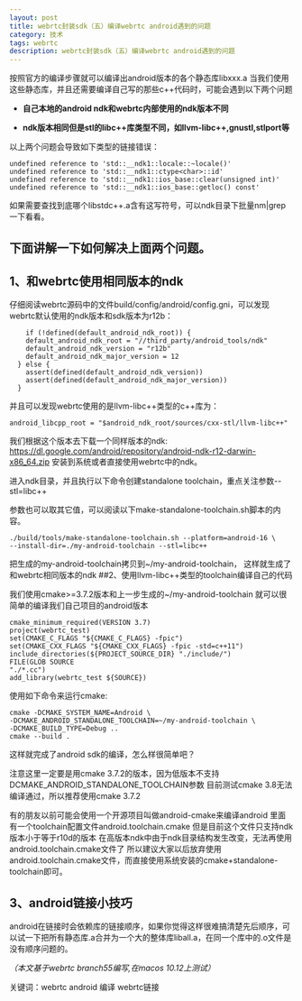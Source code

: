 ```yaml
---
layout: post
title: webrtc封装sdk（五）编译webrtc android遇到的问题
category: 技术
tags: webrtc
description: webrtc封装sdk（五）编译webrtc android遇到的问题
---
```


按照官方的编译步骤就可以编译出android版本的各个静态库libxxx.a
当我们使用这些静态库，并且还需要编译自己写的那些c++代码时，可能会遇到以下两个问题

 - **自己本地的android ndk和webrtc内部使用的ndk版本不同**

 - **ndk版本相同但是stl的libc++库类型不同，如llvm-libc++,gnustl,stlport等**

以上两个问题会导致如下类型的链接错误：

    undefined reference to 'std::__ndk1::locale::~locale()'
    undefined reference to 'std::__ndk1::ctype<char>::id'
    undefined reference to 'std::__ndk1::ios_base::clear(unsigned int)'
    undefined reference to 'std::__ndk1::ios_base::getloc() const'
如果需要查找到底哪个libstdc++.a含有这写符号，可以ndk目录下批量nm|grep一下看看。

## 下面讲解一下如何解决上面两个问题。

## 1、和webrtc使用相同版本的ndk
   仔细阅读webrtc源码中的文件build/config/android/config.gni，可以发现webrtc默认使用的ndk版本和sdk版本为r12b：
    
        if (!defined(default_android_ndk_root)) {
        default_android_ndk_root = "//third_party/android_tools/ndk"
        default_android_ndk_version = "r12b"
        default_android_ndk_major_version = 12
      } else {
        assert(defined(default_android_ndk_version))
        assert(defined(default_android_ndk_major_version))
      }
      
  并且可以发现webrtc使用的是llvm-libc++类型的c++库为：
   
    android_libcpp_root = "$android_ndk_root/sources/cxx-stl/llvm-libc++"
     
我们根据这个版本去下载一个同样版本的ndk:  https://dl.google.com/android/repository/android-ndk-r12-darwin-x86_64.zip
安装到系统或者直接使用webrtc中的ndk。

进入ndk目录，并且执行以下命令创建standalone toolchain，重点关注参数--stl=libc++

参数也可以取其它值，可以阅读以下make-standalone-toolchain.sh脚本的内容。
    
    ./build/tools/make-standalone-toolchain.sh --platform=android-16 \
    --install-dir=./my-android-toolchain --stl=libc++
     
     
把生成的my-android-toolchain拷贝到~/my-android-toolchain，
这样就生成了和webrtc相同版本的ndk
##2、使用llvm-libc++类型的toolchain编译自己的代码

 我们使用cmake>=3.7.2版本和上一步生成的~/my-android-toolchain
 就可以很简单的编译我们自己项目的android版本

    cmake_minimum_required(VERSION 3.7)
    project(webrtc_test)
    set(CMAKE_C_FLAGS "${CMAKE_C_FLAGS} -fpic")
    set(CMAKE_CXX_FLAGS "${CMAKE_CXX_FLAGS} -fpic -std=c++11")
    include_directories(${PROJECT_SOURCE_DIR} "./include/")
    FILE(GLOB SOURCE
    "./*.cc")
    add_library(webrtc_test ${SOURCE})
    
使用如下命令来运行cmake:

    cmake -DCMAKE_SYSTEM_NAME=Android \
    -DCMAKE_ANDROID_STANDALONE_TOOLCHAIN=~/my-android-toolchain \
    -DCMAKE_BUILD_TYPE=Debug .. 
    cmake --build .
这样就完成了android sdk的编译，怎么样很简单吧？

注意这里一定要是用cmake 3.7.2的版本，因为低版本不支持DCMAKE_ANDROID_STANDALONE_TOOLCHAIN参数
目前测试cmake 3.8无法编译通过，所以推荐使用cmake 3.7.2

有的朋友以前可能会使用一个开源项目叫做android-cmake来编译android
里面有一个toolchain配置文件android.toolchain.cmake
但是目前这个文件只支持ndk版本小于等于r10d的版本
在高版本ndk中由于ndk目录结构发生改变，无法再使用android.toolchain.cmake文件了
所以建议大家以后放弃使用android.toolchain.cmake文件，而直接使用系统安装的cmake+standalone-toolchain即可。

## 3、android链接小技巧
android在链接时会依赖库的链接顺序，如果你觉得这样很难搞清楚先后顺序，可以试一下把所有静态库.a合并为一个大的整体库liball.a，在同一个库中的.o文件是没有顺序问题的。

*（本文基于webrtc branch55编写,在macos 10.12上测试）*

关键词：webrtc android 编译 webrtc链接
